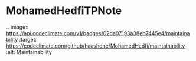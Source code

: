 # MohamedHedfiTPNote
.. image:: https://api.codeclimate.com/v1/badges/02da07193a38eb7445e4/maintainability
   :target: https://codeclimate.com/github/haashone/MohamedHedfi/maintainability
   :alt: Maintainability
